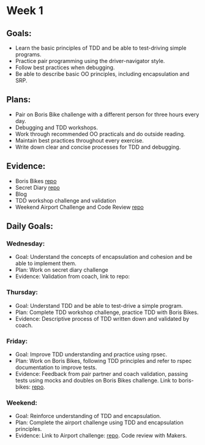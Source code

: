 # Week 1

## Goals:
- Learn the basic principles of TDD and be able to test-driving simple programs.
- Practice pair programming using the driver-navigator style.
- Follow best practices when debugging.
- Be able to describe basic OO principles, including encapsulation and SRP.

## Plans:
- Pair on Boris Bike challenge with a different person for three hours every day.
- Debugging and TDD workshops.
- Work through recommended OO practicals and do outside reading.
- Maintain best practices throughout every exercise.
- Write down clear and concise processes for TDD and debugging.

## Evidence:
- Boris Bikes [repo](https://github.com/emilyalice2708/boris-bikes)
- Secret Diary [repo](https://github.com/emilyalice2708/SecretDiary)
- Blog
- TDD workshop challenge and validation
- Weekend Airport Challenge and Code Review [repo](https://github.com/emilyalice2708/airport_challenge)

## Daily Goals:
### Wednesday:
- Goal: Understand the concepts of encapsulation and cohesion and be able to implement them.
- Plan: Work on secret diary challenge
- Evidence: Validation from coach, link to repo:

### Thursday:
- Goal: Understand TDD and be able to test-drive a simple program.
- Plan: Complete TDD workshop challenge, practice TDD with Boris Bikes.
- Evidence: Descriptive process of TDD written down and validated by coach.

### Friday:
- Goal: Improve TDD understanding and practice using rpsec.
- Plan: Work on Boris Bikes, following TDD principles and refer to rspec documentation to improve tests.
- Evidence: Feedback from pair partner and coach validation, passing tests using mocks and doubles on Boris Bikes challenge. Link to boris-bikes: [repo](https://github.com/emilyalice2708/boris-bikes).

### Weekend:
- Goal: Reinforce understanding of TDD and encapsulation.
- Plan: Complete the airport challenge using TDD and encapsulation principles.
- Evidence: Link to Airport challenge: [repo](https://github.com/emilyalice2708/airport_challenge). Code review with Makers.
